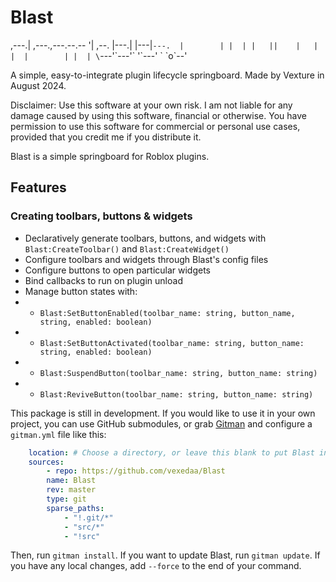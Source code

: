 # Blast

,---.|    ,---.,---.--.--     '| ,--.
|---.|    |---|`---.  |        | |  |
|   ||    |   |    |  |        | |  |
\`---'\`---'\`   '\`---'  \`        \`o\`--'

A simple, easy-to-integrate plugin lifecycle springboard.
Made by Vexture in August 2024.

Disclaimer: Use this software at your own risk. I am not liable for any damage caused by using this software, financial or otherwise.
You have permission to use this software for commercial or personal use cases, provided that you credit me if you distribute it.

Blast is a simple springboard for Roblox plugins.

## Features

### Creating toolbars, buttons & widgets

* Declaratively generate toolbars, buttons, and widgets with `Blast:CreateToolbar()` and `Blast:CreateWidget()`
* Configure toolbars and widgets through Blast's config files
* Configure buttons to open particular widgets
* Bind callbacks to run on plugin unload
* Manage button states with:
* * `Blast:SetButtonEnabled(toolbar_name: string, button_name, string, enabled: boolean)`
* * `Blast:SetButtonActivated(toolbar_name: string, button_name: string, enabled: boolean)`
* * `Blast:SuspendButton(toolbar_name: string, button_name: string)`
* * `Blast:ReviveButton(toolbar_name: string, button_name: string)`

This package is still in development. If you would like to use it in your own project, you can use GitHub submodules, or grab [Gitman](https://gitman.readthedocs.io/en/latest/)
and configure a `gitman.yml` file like this:

```yml
    location: # Choose a directory, or leave this blank to put Blast in the desired directory.
    sources:
        - repo: https://github.com/vexedaa/Blast
        name: Blast
        rev: master
        type: git
        sparse_paths:
            - "!.git/*"
            - "src/*"
            - "!src"
```

Then, run `gitman install`. If you want to update Blast, run `gitman update`. If you have any local changes, add `--force` to the end of your command.